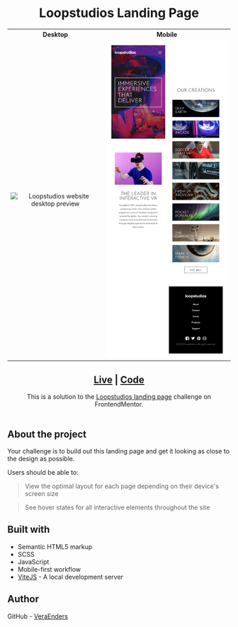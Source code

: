 <h1 align="center">Loopstudios Landing Page</h1> 

<table >
  <tr>
    <th>Desktop</th>
    <th>Mobile</th>
  </tr>
  <tr>
    <td style="text-align: center;"> 
      <img src="./public/img/preview/preview-desktop.png" alt="Loopstudios website desktop preview" width="80%">
    </td>
    <td style="text-align: center;">
      <img src="./public/img/preview/preview-mobile.png" alt="Loopstudios website mobile preview">
    </td>
  </tr>
</table>

<div align="center">
  <h2><a href="https://veraenders.github.io/loopstudios-landing-page/">Live</a>
  <span> | </span> 
  <a href="https://github.com/VeraEnders/loopstudios-landing-page/">Code</a></h2>
  <div>This is a solution to the <a href="https://www.frontendmentor.io/challenges/loopstudios-landing-page-N88J5Onjw">Loopstudios landing page</a> challenge on FrontendMentor.</div>
</div>
<br>

## About the project 
Your challenge is to build out this landing page and get it looking as close to the design as possible.

Users should be able to:

> View the optimal layout for each page depending on their device's screen size

> See hover states for all interactive elements throughout the site

## Built with

- Semantic HTML5 markup
- SCSS
- JavaScript
- Mobile-first workflow
- [ViteJS](https://vitejs.dev/) - A local development server

## Author

GitHub - [VeraEnders](https://github.com/VeraEnders)